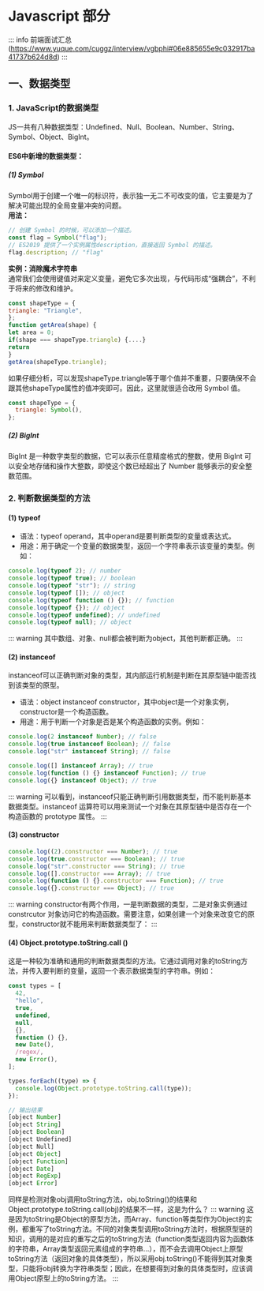 # Javascript 部分

::: info
前端面试汇总(https://www.yuque.com/cuggz/interview/vgbphi#06e885655e9c032917ba41737b624d8d)
:::

## 一、数据类型

### 1. JavaScript的数据类型

JS一共有八种数据类型：Undefined、Null、Boolean、Number、String、Symbol、Object、BigInt。

#### ES6中新增的数据类型：

##### (1) Symbol

Symbol用于创建一个唯一的标识符，表示独一无二不可改变的值，它主要是为了解决可能出现的全局变量冲突的问题。  
 **用法：**

```js
// 创建 Symbol 的时候，可以添加一个描述。
const flag = Symbol("flag");
// ES2019 提供了一个实例属性description，直接返回 Symbol 的描述。
flag.description; // "flag"
```

**实例：消除魔术字符串**  
 通常我们会使用键值对来定义变量，避免它多次出现，与代码形成“强耦合”，不利于将来的修改和维护。

```js
const shapeType = {
triangle: "Triangle",
};
function getArea(shape) {
let area = 0;
if(shape === shapeType.triangle) {....}
return
}
getArea(shapeType.triangle);
```

如果仔细分析，可以发现shapeType.triangle等于哪个值并不重要，只要确保不会跟其他shapeType属性的值冲突即可。因此，这里就很适合改用 Symbol 值。

```js
const shapeType = {
  triangle: Symbol(),
};
```

##### (2) BigInt

BigInt 是一种数字类型的数据，它可以表示任意精度格式的整数，使用 BigInt 可以安全地存储和操作大整数，即使这个数已经超出了 Number 能够表示的安全整数范围。

### 2. 判断数据类型的方法

#### (1) typeof

- 语法：typeof operand，其中operand是要判断类型的变量或表达式。
- 用途：用于确定一个变量的数据类型，返回一个字符串表示该变量的类型。例如：

```js
console.log(typeof 2); // number
console.log(typeof true); // boolean
console.log(typeof "str"); // string
console.log(typeof []); // object
console.log(typeof function () {}); // function
console.log(typeof {}); // object
console.log(typeof undefined); // undefined
console.log(typeof null); // object
```

::: warning
其中数组、对象、null都会被判断为object，其他判断都正确。
:::

#### (2) instanceof

instanceof可以正确判断对象的类型，其内部运行机制是判断在其原型链中能否找到该类型的原型。

- 语法：object instanceof constructor，其中object是一个对象实例，constructor是一个构造函数。
- 用途：用于判断一个对象是否是某个构造函数的实例。例如：

```js
console.log(2 instanceof Number); // false
console.log(true instanceof Boolean); // false
console.log("str" instanceof String); // false

console.log([] instanceof Array); // true
console.log(function () {} instanceof Function); // true
console.log({} instanceof Object); // true
```

::: warning
可以看到，instanceof只能正确判断引用数据类型，而不能判断基本数据类型。instanceof 运算符可以用来测试一个对象在其原型链中是否存在一个构造函数的 prototype 属性。
:::

#### (3) constructor

```js
console.log((2).constructor === Number); // true
console.log(true.constructor === Boolean); // true
console.log("str".constructor === String); // true
console.log([].constructor === Array); // true
console.log(function () {}.constructor === Function); // true
console.log({}.constructor === Object); // true
```

::: warning
constructor有两个作用，一是判断数据的类型，二是对象实例通过 constrcutor 对象访问它的构造函数。需要注意，如果创建一个对象来改变它的原型，constructor就不能用来判断数据类型了：
:::

#### (4) Object.prototype.toString.call ()

这是一种较为准确和通用的判断数据类型的方法。它通过调用对象的toString方法，并传入要判断的变量，返回一个表示数据类型的字符串。例如：

```js
const types = [
  42,
  "hello",
  true,
  undefined,
  null,
  {},
  function () {},
  new Date(),
  /regex/,
  new Error(),
];

types.forEach((type) => {
  console.log(Object.prototype.toString.call(type));
});

// 输出结果
[object Number]
[object String]
[object Boolean]
[object Undefined]
[object Null]
[object Object]
[object Function]
[object Date]
[object RegExp]
[object Error]
```

同样是检测对象obj调用toString方法，obj.toString()的结果和Object.prototype.toString.call(obj)的结果不一样，这是为什么？
::: warning
这是因为toString是Object的原型方法，而Array、function等类型作为Object的实例，都重写了toString方法。不同的对象类型调用toString方法时，根据原型链的知识，调用的是对应的重写之后的toString方法（function类型返回内容为函数体的字符串，Array类型返回元素组成的字符串…），而不会去调用Object上原型toString方法（返回对象的具体类型），所以采用obj.toString()不能得到其对象类型，只能将obj转换为字符串类型；因此，在想要得到对象的具体类型时，应该调用Object原型上的toString方法。
:::
